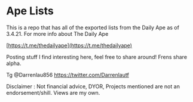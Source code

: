 # Ape Lists

This is a repo that has all of the exported lists from the Daily Ape as of 3.4.21. For more info about The Daily Ape

[https://t.me/thedailyape](https://t.me/thedailyape)

Posting stuff I find interesting here, feel free to share around! Frens share alpha.

Tg @Darrenlau856
https://twitter.com/Darrenlautf

Disclaimer : Not financial advice, DYOR, Projects mentioned are not an endorsement/shill. Views are my own.
